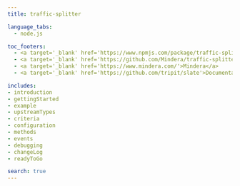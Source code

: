 ```yaml
---
title: traffic-splitter

language_tabs:
  - node.js

toc_footers:
  - <a target='_blank' href='https://www.npmjs.com/package/traffic-splitter'>npm</a>
  - <a target='_blank' href='https://github.com/Mindera/traffic-splitter'>GitHub</a>
  - <a target='_blank' href='https://www.mindera.com/'>Mindera</a>
  - <a target='_blank' href='https://github.com/tripit/slate'>Documentation Powered by Slate</a>

includes:
- introduction
- gettingStarted
- example
- upstreamTypes
- criteria
- configuration
- methods
- events
- debugging
- changeLog
- readyToGo

search: true
---
```

